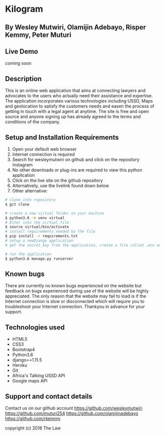 # Kilogram

## By **Wesley Mutwiri, Olamijin Adebayo, Risper Kemmy, Peter Muturi**

## Live Demo
coming soon

## Description

This is an online web application that aims at connecting lawyers and advocates to the users who actually need their assistance and expertise. The application incorporates various technologies including USSD, Maps and geolocation to satisfy the customers needs and easen the process of getting in touch with a legal agent at anytime. The site is free and open source and anyone signing up has already agreed to the terms and conditions of the company.

## Setup and Installation Requirements
1. Open your default web browser
2. Internet connection is required
3. Search for wesleymutwiri on github and click on the repository instagram
4. No other downloads or plug-ins are required to view this python application
5. Click on the live site on the github repository
6. Alternatively, use the livelink found down below
7. Other alternative:
``` bash
# clone into repository
$ git clone

# create a new virtual folder on your machine
$ python3.6 -m venv virtual
# Enter into the virtual file
$ source virtual/bin/activate
# install requirements needed by the file
$ pip install -r requirements.txt
# setup a newDjango application
# get the secret_key from the application, create a file called .env and place it as such SECRET_KEY=''

# run the application 
$ python3.6 manage.py runserver
```


## Known bugs
There are currently no known bugs experienced on the website but feedback on bugs experienced during use of the website will be highly appreciated. The only reason that the website may fail to load is if the Internet connection is slow or disconnected which will require you to troubleshoot your Internet connection. Thankyou in advance for your support.

## Technologies used
* HTML5
* CSS3
* Bootstrap4
* Python3.6
* django==1.11.5
* Heroku
* Git
* Africa's Talking USSD API
* Google maps API 

## Support and contact details
Contact us on our github account
<https://github.com/wesleymutwiri>
<https://github.com/muturi254>
<https://github.com/olamijinadebayo>
<https://github.com/rkemmy>



copyright (c) 2018 The Law
